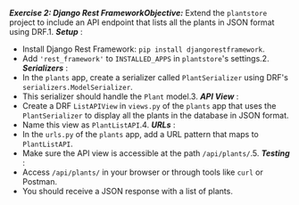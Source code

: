 ***Exercise 2: Django Rest Framework******Objective:*** Extend the `plantstore` project to include an API endpoint that lists all the plants in JSON format using DRF.1.  ***Setup*** :

- Install Django Rest Framework: `pip install djangorestframework`.
- Add `'rest_framework'` to `INSTALLED_APPS` in `plantstore`'s settings.2.  ***Serializers*** :
- In the `plants` app, create a serializer called `PlantSerializer` using DRF's `serializers.ModelSerializer`.
- This serializer should handle the `Plant` model.3.  ***API View*** :
- Create a DRF `ListAPIView` in `views.py` of the `plants` app that uses the `PlantSerializer` to display all the plants in the database in JSON format.
- Name this view as `PlantListAPI`.4.  ***URLs*** :
- In the `urls.py` of the `plants` app, add a URL pattern that maps to `PlantListAPI`.
- Make sure the API view is accessible at the path `/api/plants/`.5.  ***Testing*** :
- Access `/api/plants/` in your browser or through tools like `curl` or Postman.
- You should receive a JSON response with a list of plants.
